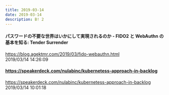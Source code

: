 ```yaml
---
title: 2019-03-14
date: 2019-03-14
description: B! 2
---
```


#### パスワードの不要な世界はいかにして実現されるのか - FIDO2 と WebAuthn の基本を知る: Tender Surrender
https://blog.agektmr.com/2019/03/fido-webauthn.html<br>
2019/03/14 14:26:09<br>


#### https://speakerdeck.com/nulabinc/kubernetess-approach-in-backlog
https://speakerdeck.com/nulabinc/kubernetess-approach-in-backlog<br>
2019/03/14 10:01:18<br>


